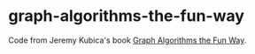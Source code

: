 # graph-algorithms-the-fun-way

Code from Jeremy Kubica's book <a href="https://nostarch.com/graph-algorithms-fun-way" target="_blank">Graph Algorithms the Fun Way</a>.
